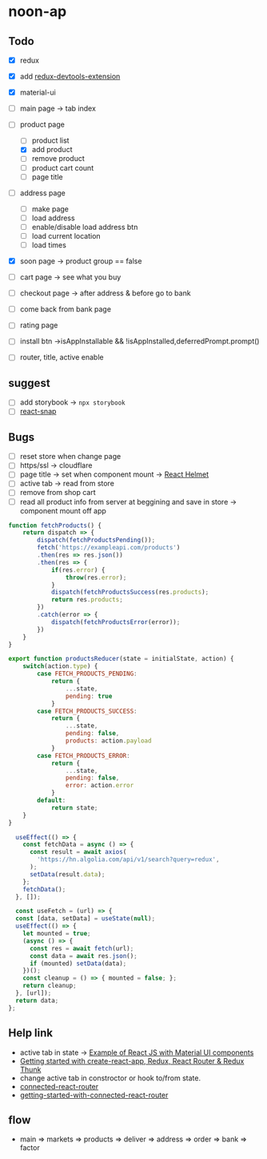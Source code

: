 # noon-ap

## Todo

- [x] redux
- [x] add [redux-devtools-extension](https://github.com/zalmoxisus/redux-devtools-extension)
- [x] material-ui

- [ ] main page -> tab index
- [ ] product page
  - [ ] product list
  - [x] add product
  - [ ] remove product
  - [ ] product cart count
  - [ ] page title
- [ ] address page
  - [ ] make page
  - [ ] load address
  - [ ] enable/disable load address btn
  - [ ] load current location
  - [ ] load times
- [x] soon page -> product group == false
- [ ] cart page -> see what you buy
- [ ] checkout page -> after address & before go to bank
- [ ] come back from bank page
- [ ] rating page

- [ ] install btn ->isAppInstallable && !isAppInstalled,deferredPrompt.prompt()
- [ ] router, title, active enable

## suggest

- [ ] add storybook -> `npx storybook`
- [ ] [react-snap](https://github.com/stereobooster/react-snap)

## Bugs

- [ ] reset store when change page
- [ ] https/ssl -> cloudflare
- [ ] page title -> set when component mount -> [React Helmet](https://github.com/nfl/react-helmet)
- [ ] active tab -> read from store
- [ ] remove from shop cart
- [ ] read all product info from server at beggining and save in store -> component mount off app

```js
function fetchProducts() {
    return dispatch => {
        dispatch(fetchProductsPending());
        fetch('https://exampleapi.com/products')
        .then(res => res.json())
        .then(res => {
            if(res.error) {
                throw(res.error);
            }
            dispatch(fetchProductsSuccess(res.products);
            return res.products;
        })
        .catch(error => {
            dispatch(fetchProductsError(error));
        })
    }
}

export function productsReducer(state = initialState, action) {
    switch(action.type) {
        case FETCH_PRODUCTS_PENDING:
            return {
                ...state,
                pending: true
            }
        case FETCH_PRODUCTS_SUCCESS:
            return {
                ...state,
                pending: false,
                products: action.payload
            }
        case FETCH_PRODUCTS_ERROR:
            return {
                ...state,
                pending: false,
                error: action.error
            }
        default:
            return state;
    }
}

  useEffect(() => {
    const fetchData = async () => {
      const result = await axios(
        'https://hn.algolia.com/api/v1/search?query=redux',
      );
      setData(result.data);
    };
    fetchData();
  }, []);

  const useFetch = (url) => {
  const [data, setData] = useState(null);
  useEffect(() => {
    let mounted = true;
    (async () => {
      const res = await fetch(url);
      const data = await res.json();
      if (mounted) setData(data);
    })();
    const cleanup = () => { mounted = false; };
    return cleanup;
  }, [url]);
  return data;
};
```

## Help link

- active tab in state -> [Example of React JS with Material UI components](https://www.golangprograms.com/example-of-react-js-with-material-ui-components.html)
- [Getting started with create-react-app, Redux, React Router & Redux Thunk](https://medium.com/@notrab/getting-started-with-create-react-app-redux-react-router-redux-thunk-d6a19259f71f)
- change active tab in constroctor or hook to/from state.
- [connected-react-router](https://github.com/supasate/connected-react-router)
- [getting-started-with-connected-react-router](https://subscription.packtpub.com/book/web_development/9781789532555/8/ch08lvl1sec46/getting-started-with-connected-react-router)

## flow

* main => markets => products => deliver => address => order => bank => factor
